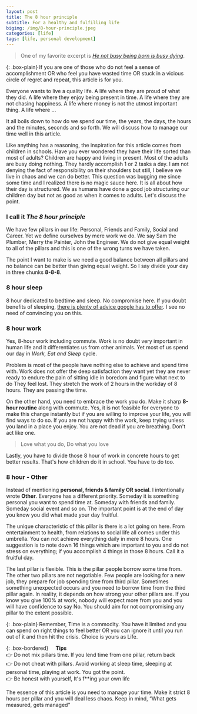 ```yaml
---
layout: post
title: The 8 hour principle
subtitle: For a healthy and fulfilling life
bigimg: /img/8-hour-principle.jpeg
categories: [life]
tags: [life, personal development]
---
```


>One of my favorite excerpt is [*He not busy being born is busy dying*](https://en.wikipedia.org/wiki/It%27s_Alright,_Ma_(I%27m_Only_Bleeding)).

{: .box-plain}
If you are one of those who do not feel a sense of accomplishment OR who feel	 you have wasted time OR stuck in a vicious circle of regret and repeat, this article is for you.

Everyone wants to live a quality life. A life where they are proud of what they did. A life where they enjoy being present in time. A life where they are not chasing happiness. A life where money is not the utmost important thing. A life where ...

It all boils down to how do we spend our time, the years, the days, the hours and the minutes, seconds and so forth. We will discuss how to manage our time well in this article.

Like anything has a reasoning, the inspiration for this article comes from children in schools. Have you ever wondered they have their life sorted than most of adults? Children are happy and living in present. Most of the adults are busy doing nothing. They hardly accomplish 1 or 2 tasks a day. I am not denying the fact of responsibility on their shoulders but still, I believe we live in chaos and we can do better. This question was bugging me since some time and I realized there is no magic sauce here. It is all about how their day is structured. We as humans have done a good job structuring our children day but not as good as when it comes to adults. Let's discuss the point.


### I call it *The 8 hour principle*

We have few pillars in our life: Personal, Friends and Family, Social and Career. Yet we define ourselves by mere work we do. We say Sam the Plumber, Merry the Painter, John the Engineer. We do not give equal weight to all of the pillars and this is one of the wrong turns we have taken.

The point I want to make is we need a good balance between all pillars and no balance can be better than giving equal weight. So I say divide your day in three chunks **8-8-8**.

### 8 hour sleep
8 hour dedicated to bedtime and sleep. No compromise here. If you doubt benefits of sleeping, [there is plenty of advice google has to offer](https://www.google.com/search?q=benefits+of+sleeping). I see no need of convincing you on this.

### 8 hour work
Yes, 8-hour work including commute. Work is no doubt very important in human life and it differentiates us from other animals. Yet most of us spend our day in *Work, Eat and Sleep* cycle. 

Problem is most of the people have nothing else to achieve and spend time with. Work does not offer the deep satisfaction they want yet they are never ready to endure the pain of sitting idle in boredom and figure what next to do They feel lost. They stretch the work of 2 hours in the workday of 8 hours. They are passing the time.

On the other hand, you need to embrace the work you do. Make it sharp **8-hour routine** along with commute. Yes, it is not feasible for everyone to make this change instantly but if you are willing to improve your life, you will find ways to do so. If you are not happy with the work, keep trying unless you land in a place you enjoy. You are not dead if you are breathing. Don't act like one.

>Love what you do, Do what you love

Lastly, you have to divide those 8 hour of work in concrete hours to get better results. That's how children do it in school. You have to do too.

### 8 hour - Other
Instead of mentioning **personal, friends & family OR social**. I intentionally wrote **Other**. Everyone has a different priority. Someday it is something personal you want to spend time at. Someday with friends and family. Someday social event and so on. The important point is at the end of day you know you did what made your day fruitful.

The unique characteristic of this pillar is there is a lot going on here. From entertainment to health, from relations to social life all comes under this umbrella. You can not achieve everything daily in mere 8 hours. One suggestion is to note down 16 things which are important to you and do not stress on everything; if you accomplish 4 things in those 8 hours. Call it a fruitful day.

The last pillar is flexible. This is the pillar people borrow some time from. The other two pillars are not negotiable. Few people are looking for a new job, they prepare for job spending time from third pillar. Sometimes something unexpected occurs and you need to borrow time from the third pillar again. In reality, it depends on how strong your other pillars are. If you know you give 100% at work, nobody will expect more from you and you will have confidence to say No. You should aim for not compromising any pillar to the extent possible.

{: .box-plain}
Remember, Time is a commodity. You have it limited and you can spend on right things to feel better OR you can ignore it until you run out of it and then hit the crisis. Choice is yours as Life.

{: .box-bordered}
&nbsp;&nbsp;&nbsp;&nbsp;**Tips**
<br/>👉 Do not mix pillars time. If you lend time from one pillar, return back
<br/>👉 Do not cheat with pillars. Avoid working at sleep time, sleeping at personal time, playing at work. You got the point.
<br/>👉 Be honest with yourself, It's f**ing your own life

The essence of this article is you need to manage your time. Make it strict 8 hours per pillar and you will deal less chaos. Keep in mind, “What gets measured, gets managed"


